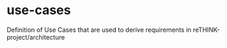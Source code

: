 # use-cases
Definition of Use Cases that are used to derive requirements in reTHINK-project/architecture
